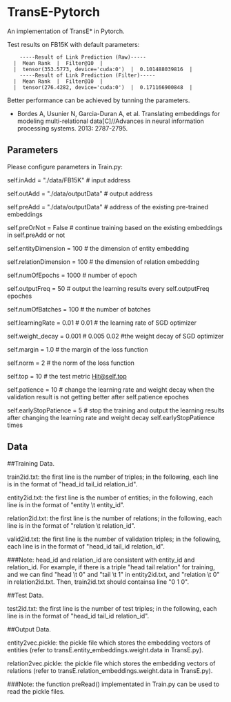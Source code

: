 # TransE-Pytorch
An implementation of TransE* in Pytorch.

Test results on FB15K with default parameters:

        -----Result of Link Prediction (Raw)-----
      |  Mean Rank  |  Filter@10  |
      |  tensor(353.5773, device='cuda:0')  |  0.101488039816  |
        -----Result of Link Prediction (Filter)-----
      |  Mean Rank  |  Filter@10  |
      |  tensor(276.4282, device='cuda:0')  |  0.171166900848  |

Better performance can be achieved by tunning the parameters.

* Bordes A, Usunier N, Garcia-Duran A, et al. Translating embeddings for modeling multi-relational data[C]//Advances in neural information processing systems. 2013: 2787-2795.


Parameters
-

Please configure parameters in Train.py:

self.inAdd = "./data/FB15K"  # input address

self.outAdd = "./data/outputData"  # output address

self.preAdd = "./data/outputData"  # address of the existing pre-trained embeddings

self.preOrNot = False  # continue training based on the existing embeddings in self.preAdd or not

self.entityDimension = 100  # the dimension of entity embedding

self.relationDimension = 100  # the dimension of relation embedding

self.numOfEpochs = 1000  # number of epoch

self.outputFreq = 50  # output the learning results every self.outputFreq epoches

self.numOfBatches = 100  # the number of batches

self.learningRate = 0.01  # 0.01  # the learning rate of SGD optimizer

self.weight_decay = 0.001  # 0.005  0.02  #the weight decay of SGD optimizer

self.margin = 1.0  # the margin of the loss function

self.norm = 2  # the norm of the loss function

self.top = 10  # the test metric Hit@self.top

self.patience = 10  # change the learning rate and weight decay when the validation result is not getting better after self.patience epoches

self.earlyStopPatience = 5  # stop the training and output the learning results after changing the learning rate and weight decay self.earlyStopPatience times


Data
-

##Training Data.

train2id.txt: the first line is the number of triples; in the following, each line is in the format of "head_id tail_id relation_id".

entity2id.txt: the first line is the number of entities; in the following, each line is in the format of "entity \t entity_id".

relation2id.txt: the first line is the number of relations; in the following, each line is in the format of "relation \t relation_id".

valid2id.txt: the first line is the number of validation triples; in the following, each line is in the format of "head_id tail_id relation_id".

###Note: head_id and relation_id are consistent with entity_id and relation_id. For example, if there is a triple "head tail relation" for training, and we can find "head \t 0" and "tail \t 1" in entity2id.txt, and "relation \t 0" in relation2id.txt. Then, train2id.txt should containsa line "0 1 0".


##Test Data.

test2id.txt: the first line is the number of test triples; in the following, each line is in the format of "head_id tail_id relation_id".

##Output Data.

entity2vec.pickle: the pickle file which stores the embedding vectors of entities (refer to transE.entity_embeddings.weight.data in TransE.py).

relation2vec.pickle: the pickle file which stores the embedding vectors of relations (refer to transE.relation_embeddings.weight.data in TransE.py).

###Note: the function preRead() implementated in Train.py can be used to read the pickle files.
